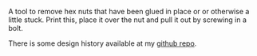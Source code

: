 A tool to remove hex nuts that have been glued in place or or otherwise a little stuck.
Print this, place it over the nut and pull it out by screwing in a bolt.

There is some design history available at my [github repo](https://github.com/ospalh/3d-printing/tree/develop/nut_puller).
